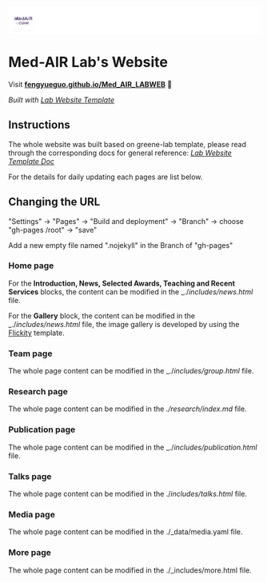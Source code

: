 <div style="background: white; padding: 8px 10px 4px 10px;">
    <img src="images/Med-AIR.png" height="40px"/>
</div>

# Med-AIR Lab's Website

Visit **[fengyueguo.github.io/Med_AIR_LABWEB](https://fengyueguo.github.io/Med_AIR_LABWEB)** 🚀

_Built with [Lab Website Template](https://github.com/greenelab/lab-website-template)_


## Instructions
The whole website was built based on greene-lab template, please read through the corresponding docs for general reference: _[Lab Website Template Doc](https://greene-lab.gitbook.io/lab-website-template-docs/introduction/overview)_

For the details for daily updating each pages are list below.

## Changing the URL
 "Settings" -> "Pages" -> "Build and deployment" -> "Branch" -> choose "gh-pages /root" -> "save"

 Add a new empty file named ".nojekyll" in the Branch of "gh-pages"

### Home page
For the **Introduction, News, Selected Awards, Teaching and Recent Services** blocks, the content can be modified in the _./_includes/news.html_ file. 

For the **Gallery** block, the content can be modified in the _./_includes/news.html_ file, the image gallery is developed by using the [Flickity](https://flickity.metafizzy.co/) template.


### Team page
The whole page content can be modified in the _./_includes/group.html_ file.

### Research page
The whole page content can be modified in the _./research/index.md_ file.

### Publication page
The whole page content can be modified in the _./_includes/publication.html_ file.

### Talks page
The whole page content can be modified in the ./_includes/talks.html_ file.

### Media page
The whole page content can be modified in the ./_data/media.yaml file.

### More page
The whole page content can be modified in the ./_includes/more.html file.
